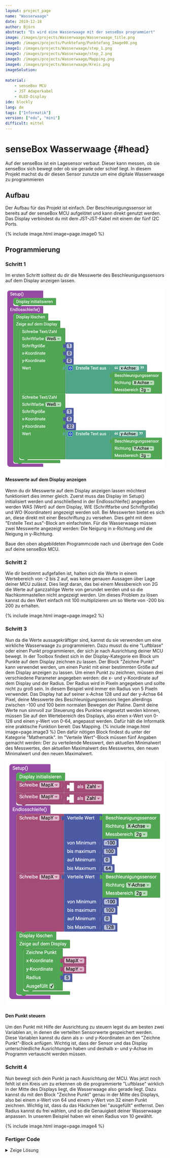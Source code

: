 ```yaml
---
layout: project_page
name: "Wasserwaage"
date: 2019-12-18
author: Björn 
abstract: "Es wird eine Wasserwaage mit der senseBox programmiert"
image: /images/projects/Wasserwaage/Wasserwaage_title.png
image0: /images/projects/Punktefang/Punktefang_Image00.png
image1: /images/projects/Wasserwaage/step_1.png
image2: /images/projects/Wasserwaage/step_2.png
image3: /images/projects/Wasserwaage/Mapping.png
image4: /images/projects/Wasserwaage/Kreis.png
imageSolution: 

material:
    - senseBox MCU
    - JST Adaperkabel
    - OLED-Display
ide: blockly  
lang: de
tags: ["Informatik"]
version: ["edu", "mini"]
difficult: mittel    
---
```

# senseBox Wasserwaage {#head}

Auf der senseBox ist ein Lagesensor verbaut. Dieser kann messen, ob sie senseBox sich bewegt oder ob sie gerade oder schief liegt. In diesem Projekt machst du dir diesen Sensor zunutze um eine digitale Wasserwaage zu programmieren


## Aufbau 
Der Aufbau für das Projekt ist einfach. Der Beschleunigungssensor ist bereits auf der senseBox MCU aufgelötet und kann direkt genutzt werden. Das Display verbindest du mit dem JST-JST-Kabel mit einem der fünf I2C Ports.

{% include image.html image=page.image0 %}

## Programmierung

### Schritt 1

Im ersten Schritt solltest du dir die Messwerte des Beschleunigungssensors auf dem Display anzeigen lassen.

<div class="row">
<div class="col-md-6">
      <img class="image-column" src="/images/projects/Wasserwaage/step_1.png" alt="...">
</div>
<div class="col-md-6">
    <h4 class="media-heading">Messwerte auf dem Display anzeigen</h4>
     Wenn du dir Messwerte auf dem Display anzeigen lassen möchtest funktioniert dies immer gleich. Zuerst muss das Display im Setup() initialisiert werden und anschließend in der Endlosschleife() angegeben werden WAS (Wert) auf dem Display, WIE (Schriftfarbe und Schriftgröße) und WO (Koordinaten) angezeigt werden soll. Bei Messwerten bietet es sich an, diese direkt mit einer Beschriftung zu versehen. Dies geht mit dem "Erstelle Text aus"-Block am einfachsten.
     Für die Wasserwaage müssen zwei Messwerte angezeigt werden: Die Neigung in x-Richtung und die Neigung in y-Richtung.
</div>
</div>

Baue den oben abgebildeten Programmcode nach und übertrage den Code auf deine senseBox MCU. 

### Schritt 2

Wie dir bestimmt aufgefallen ist, halten sich die Werte in einem Wertebereich von -2 bis 2 auf, was keine genauen Aussagen über Lage deiner MCU zulässt. Dies liegt daran, das bei einem Messbereich von 2G die Werte auf ganzzahlige Werte von gerundet werden und so die Nachkommastellen nicht angezeigt werden. Um dieses Problem zu lösen kannst du den Wert einfach mit 100 multiplizieren um so Werte von -200 bis 200 zu erhalten.

{% include image.html image=page.image2 %}

### Schritt 3

Nun da die Werte aussagekräftiger sind, kannst du sie verwenden um eine wirkliche Wasserwaage zu programmieren. Dazu musst du eine "Luftblase" oder einen Punkt programmieren, der sich je nach Ausrichtung deiner MCU bewegt. In der Toolbox findest sich in der Display-Kategorie ein Block um Punkte auf dem Display zeichnen zu lassen. Der Block "Zeichne Punkt" kann verwendet werden, um einen Punkt mit einer bestimmten Größe auf dem Display anzeigen zu lassen.
Um einen Punkt zu zeichnen, müssen drei verschiedene Parameter angegeben werden: die x- und y-Koordinate auf dem Display und der Radius. Der Radius wird in Pixeln angegeben und sollte nicht zu groß sein. In diesem Beispiel wird immer ein Radius von 5 Pixeln verwendet. Das Display hat auf seiner x-Achse 128 und auf der y-Achse 64 Pixel, deine Messwerte des Beschleunigungssensors liegen allerdings zwischen -100 und 100 beim normalen Bewegen der Platine. Damit deine Werte nun sinnvoll zur Steuerung des Punktes eingesetzt werden können, müssen Sie auf den Wertebereich des Displays, also einen x-Wert von 0-128 und einen y-Wert von 0-64, angepasst werden. Dafür hält die Informatik eine praktische Funktion bereit: Das Mapping.
{% include image.html image=page.image3 %}
Den dafür nötigen Block findest du unter der Kategorie "Mathematik". Im "Verteile Wert"-Block müssen fünf Angaben gemacht werden: Der zu verteilende Messwert, den aktuellen Minimalwert des Messwertes, den aktuellen Maximalwert des Messwertes, den neuen Minimalwert und den neuen Maximalwert.
<div class="row">
<div class="col-md-6">
      <img class="image-column" src="/images/projects/Wasserwaage/step_3.png" alt="...">
</div>
<div class="col-md-6">
    <h4 class="media-heading">Den Punkt steuern</h4>
     Um den Punkt mit Hilfe der Ausrichtung zu steuern legst du am besten zwei Variablen an, in denen die verteilten Sensorwerte gespeichert werden. Diese Variablen kannst du dann als x- und y-Koordinaten an den "Zeichne Punkt"-Block anfügen. Wichtig ist, dass der Sensor und das Display unterschiedliche Ausrichtungen haben und deshalb x- und y-Achse im Programm vertauscht werden müssen.
</div>
</div>

### Schritt 4

Nun bewegt sich dein Punkt ja nach Ausrichtung der MCU. Was jetzt noch fehlt ist ein Kreis um zu erkennen ob die programmierte "Luftblase" wirklich in der Mitte des Displays liegt, die Wasserwaage also gerade liegt. Dazu kannst du mit den Block "Zeichne Punkt" genau in der Mitte des Displays, also bei einem x-Wert von 64 und einem y-Wert von 32 einen Punkt zeichnen. Wichtig ist, dass du das Häckchen bei "ausgefüllt" entfernst. Den Radius kannst du frei wählen, und so die Genauigkeit deiner Wasserwaage anpassen. In unserem Beispiel haben wir einen Radius von 10 gewählt.

{% include image.html image=page.image4 %}

### Fertiger Code

<details><summary>Zeige Lösung</summary>
{% include image.html image=page.imageSolution %}
</p>
</details>